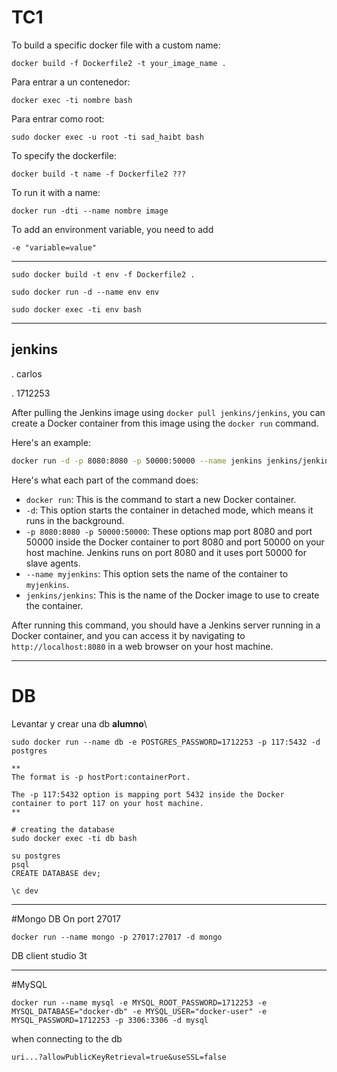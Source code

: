 # TC1
To build a specific docker file with a custom name:
```
docker build -f Dockerfile2 -t your_image_name .
```


Para entrar a un contenedor:
```
docker exec -ti nombre bash
```

Para entrar como root:
```
sudo docker exec -u root -ti sad_haibt bash
```


To specify the dockerfile:
```
docker build -t name -f Dockerfile2 ???
```

To run it with a name:
```
docker run -dti --name nombre image
```

To add an environment variable, you need to add
```
-e "variable=value"
```

---
```
sudo docker build -t env -f Dockerfile2 .

sudo docker run -d --name env env

sudo docker exec -ti env bash
```
---


## jenkins
. carlos

. 1712253


After pulling the Jenkins image using `docker pull jenkins/jenkins`, you can create a Docker container from this image using the `docker run` command. 

Here's an example:

```bash
docker run -d -p 8080:8080 -p 50000:50000 --name jenkins jenkins/jenkins
```

Here's what each part of the command does:

- `docker run`: This is the command to start a new Docker container.
- `-d`: This option starts the container in detached mode, which means it runs in the background.
- `-p 8080:8080 -p 50000:50000`: These options map port 8080 and port 50000 inside the Docker container to port 8080 and port 50000 on your host machine. Jenkins runs on port 8080 and it uses port 50000 for slave agents.
- `--name myjenkins`: This option sets the name of the container to `myjenkins`.
- `jenkins/jenkins`: This is the name of the Docker image to use to create the container.

After running this command, you should have a Jenkins server running in a Docker container, and you can access it by navigating to `http://localhost:8080` in a web browser on your host machine.

---

# DB
Levantar y crear una db
**alumno**\
```
sudo docker run --name db -e POSTGRES_PASSWORD=1712253 -p 117:5432 -d postgres

**
The format is -p hostPort:containerPort.

The -p 117:5432 option is mapping port 5432 inside the Docker container to port 117 on your host machine.
**

# creating the database
sudo docker exec -ti db bash

su postgres
psql
CREATE DATABASE dev;

\c dev

```

---
#Mongo DB
On port 27017
```
docker run --name mongo -p 27017:27017 -d mongo
```

DB client studio 3t


---
#MySQL

```
docker run --name mysql -e MYSQL_ROOT_PASSWORD=1712253 -e MYSQL_DATABASE="docker-db" -e MYSQL_USER="docker-user" -e MYSQL_PASSWORD=1712253 -p 3306:3306 -d mysql
```
when connecting to the db
```
uri...?allowPublicKeyRetrieval=true&useSSL=false
```
